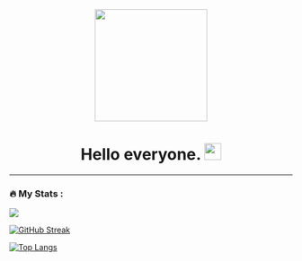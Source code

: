 <div id="header" align="center">
  <img src="https://media.giphy.com/media/gjrYDwbjnK8x36xZIO/giphy.gif" width="200"/>
</div>

<div align="center">
  <img src="https://komarev.com/ghpvc/?username=beertg-dev&style=flat-square&color=blueviolet" alt="" style="border-radius: 5px;"/>
</div>
<div align="center">
<h1>
  Hello everyone.
  <img src="https://media.giphy.com/media/hvRJCLFzcasrR4ia7z/giphy.gif" width="30px"/>
</h1>
</div>



---

### :fire: My Stats :
![](https://github-readme-stats.vercel.app/api?username=beertg-dev&theme=tokyonight&hide_border=false&include_all_commits=true&count_private=true)<br/>

[![GitHub Streak](http://github-readme-streak-stats.herokuapp.com?user=beertg-dev&theme=tokyonight)](https://git.io/streak-stats)

[![Top Langs](https://github-readme-stats.vercel.app/api/top-langs/?username=beertg-dev&layout=compact&theme=tokyonight)](https://github.com/anuraghazra/github-readme-stats)

<!--
**beer-idev/beer-idev** is a ✨ _special_ ✨ repository because its `README.md` (this file) appears on your GitHub profile.

Here are some ideas to get you started:

- 🔭 I’m currently working on ...
- 🌱 I’m currently learning ...
- 👯 I’m looking to collaborate on ...
- 🤔 I’m looking for help with ...
- 💬 Ask me about ...
- 📫 How to reach me: ...
- 😄 Pronouns: ...
- ⚡ Fun fact: ...
-->
